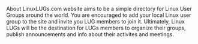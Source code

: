 About
LinuxLUGs.com website aims to be a simple directory for Linux User Groups around the world.
You are encouraged to add your local Linux user group to the site and invite you LUG members to join it.
Ultimately, Linux LUGs will be the destination for LUGs members to organize their groups, publish announcements and info about their activites and meetings.


